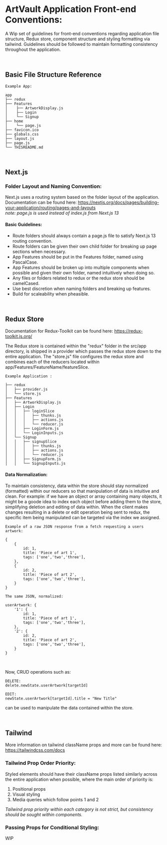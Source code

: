 # ArtVault Application Front-end Conventions:
A Wip set of guidelines for front-end conventions regarding application file structure, Redux store, component structure and styling formatting via tailwind. Guidelines should be followed to maintain formatting consistency throughout the application.

<br>

## Basic File Structure Reference
```
Example App:

app
├── redux
├── Features
│    ├── ArtworkDisplay.js
│    ├── Login
│    └── Signup
├── home
│    └── page.js
├── favicon.ico
├── globals.css
├── layout.js
├── page.js
└── THISREADME.md
```

<br>

## Next.js
### Folder Layout and Naming Convention:
Next.js uses a routing system based on the folder layout of the application. Documentation can be found here: https://nextjs.org/docs/pages/building-your-application/routing/pages-and-layouts
<br>*note: page.js is used instead of index.js from Next.js 13*

#### Basic Guidelines:
- Route folders should always contain a page.js file to satisfy Next.js 13 routing convention.
- Route folders can be given their own child folder for breaking up page sections when necessary.
- App Features should be put in the Features folder, named using PascalCase.
- App Features should be broken up into multiple components when possible and given their own folder, named         intuitively when doing so.
- Any files or folders related to redux or the redux store should be camelCased.
- Use best discretion when naming folders and breaking up features. 
- Build for scaleability when pheasible.

<br>

## Redux Store
Documentation for Redux-Toolkit can be found here: https://redux-toolkit.js.org/

The Redux store is contained within the "redux" folder in the src/app directory, is shipped in a provider which passes the redux store down to the entire application. The "store.js" file configures the redux store and combines each of the reducers located within app/Features/FeatureName/featureSlice.

```
Example Application :

├── redux
│   ├── provider.js
│   └── store.js
├── Features
│   ├── ArtworkDisplay.js
│   ├── Login
│   │   ├── loginSlice
│   │   │   ├── thunks.js
│   │   │   ├── actions.js
│   │   │   └── reducer.js
│   │   ├── LoginForm.js
│   │   └── LoginInputs.js
│   └── Signup
│   │   ├── signupSlice
│   │   │   ├── thunks.js
│   │   │   ├── actions.js
│   │   │   └── reducer.js
│   │   ├── SignupForm.js
│   │   └── SignupInputs.js
```

<!-- TODO Adjust normalization convention and objects when real endpoint data is being received -->
#### Data Normalization:
To maintain consistency, data within the store should stay normalized (formatted) within our reducers so that manipulation of data is intuitive and clean. For example: if we have an object or array containing many objects, it might be a goode idea to index each object before adding them to the store, simplifying deletion and editing of data within. When the client makes changes resulting in a delete or edit operation being sent to redux, the specific item being manipulated can be targeted via the index we assigned.

```
Example of a raw JSON response from a fetch requesting a users artwork:

{
    {
        id: 1,
        title: 'Piece of art 1',
        tags: ['one','two','three'],
    },
    {
        id: 2,
        title: 'Piece of art 2',
        tags: ['one','two','three'],
    }
}

```

```
The same JSON, normalized:

userArtwork: {
    '1': {
        id: 1,
        title: 'Piece of art 1',
        tags: ['one','two','three'],
    },
    '2': {
        id: 2,
        title: 'Piece of art 2',
        tags: ['one','two','three'],
    }
}

```
<br>

Now, CRUD operations such as: 
```
DELETE:
delete.newState.userArtwork[targetId]
``` 
```
EDIT:
newState.userArtwork[targetId].title = "New Title"
``` 
can be used to manipulate the data contained within the store.

<br>

## Tailwind
More information on tailwind className props and more can be found here: https://tailwindcss.com/docs

### Tailwind Prop Order Priority:
Styled elements should have their className props listed similarly across the entire application when possible, where the main order of priority is: 

1. Positional props 
2. Visual styling
3. Media queries which follow points 1 and 2

*Tailwind prop priority within each category is not strict, but consistency should be sought within components.*

### Passing Props for Conditional Styling:
WIP

<br>
